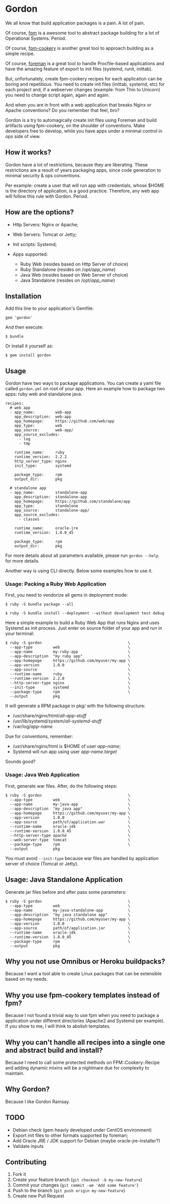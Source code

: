 # Gordon

We all know that build application packages is a pain. A lot of pain.

Of course, [fpm](https://github.com/jordansissel/fpm) is a awesome tool to abstract package building for a lot of Operational Systems. Period.

Of course, [fpm-cookery](https://github.com/bernd/fpm-cookery) is another great tool to approach building as a simple recipe.

Of course, [foreman](https://github.com/ddollar/foreman) is a great tool to handle Procfile-based applications and have the amazing feature of export to init files (systemd, runit, inittab).

But, unfortunately, create fpm-cookery recipes for each application can be boring and repetitious. You need to create init files (inittab, systemd, etc) for each project and, if a webserver changes (example: from Thin to Unicorn) you need to change script again, again and again.

And when you are in front with a web application that breaks Nginx or Apache conventions? Do you remember that feel, bro?

Gordon is a try to automagically create init files using Foreman and build artifacts using fpm-cookery, on the shoulder of conventions. Make developers free to develop, while you have apps under a minimal control in ops side of view.

## How it works?

Gordon have a lot of restrictions, because they are liberating. These restrictions are a result of years packaging apps, since code generation to minimal security & ops conventions.

Per example: create a user that will run app with credentials, whose $HOME is the directory of application, is a good practice. Therefore, any web app will follow this rule with Gordon. Period.

## How are the options?

* Http Servers: Nginx or Apache;

* Web Servers: Tomcat or Jetty;

* Init scripts: Systemd;

* Apps supported:

    * Ruby Web (resides based on Http Server of choice)
    * Ruby Standalone (resides on /opt/*app_name*)
    * Java Web (resides based on Web Server of choice)
    * Java Standalone (resides on /opt/*app_name*)

## Installation

Add this line to your application's Gemfile:

    gem 'gordon'

And then execute:

    $ bundle

Or install it yourself as:

    $ gem install gordon

## Usage

Gordon have two ways to package applications. You can create a yaml file called `gordon.yml` on root of your app. Here an example how to package two apps: ruby web and standalone java.

```
recipes:
  # web app
  - app_name:         web-app
    app_description:  web-app
    app_homepage:     https://github.com/web/app
    app_type:         web
    app_source:       web-app/
    app_source_excludes:
      - log
      - tmp

    runtime_name:     ruby
    runtime_version:  2.2.2
    http_server_type: nginx
    init_type:        systemd

    package_type:     rpm
    output_dir:       pkg

  # standalone app
  - app_name:         standalone-app
    app_description:  standalone-app
    app_homepage:     https://github.com/standalone/app
    app_type:         standalone
    app_source:       standalone-app/
    app_source_excludes:
      - classes

    runtime_name:     oracle-jre
    runtime_version:  1.8.0_45

    package_type:     rpm
    output_dir:       pkg

```

For more details about all parameters available, please run `gordon --help` for more details.

Another way is using CLI directly. Below some examples how to use it.

### Usage: Packing a Ruby Web Application

First, you need to vendorize all gems in deployment mode:

    $ ruby -S bundle package --all

    $ ruby -S bundle install --deployment --without development test debug

Here a simple example to build a Ruby Web App that runs Nginx and uses Systemd as init process. Just enter on source folder of your app and run in your terminal:

    $ ruby -S gordon                                      \
      --app-type         web                              \
      --app-name         my-ruby-app                      \
      --app-description  "my ruby app"                    \
      --app-homepage     https://github.com/myuser/my-app \
      --app-version      1.0.0                            \
      --app-source       .                                \
      --runtime-name     ruby                             \
      --runtime-version  2.2.0                            \
      --http-server-type nginx                            \
      --init-type        systemd                          \
      --package-type     rpm                              \
      --output           pkg

It will generate a RPM package in pkg/ with the following structure:

* /usr/share/nginx/html/*all-app-stuff*
* /usr/lib/systemd/system/*all-systemd-stuff*
* /var/log/*app-name*

Due for conventions, remember:

* /usr/share/nginx/html is $HOME of user *app-name*;
* Systemd will run app using user *app-name.target*

Sounds good?

### Usage: Java Web Application

First, generate war files. After, do the following steps:

    $ ruby -S gordon                                      \
      --app-type         web                              \
      --app-name         my-java-app                      \
      --app-description  "my java app"                    \
      --app-homepage     https://github.com/myuser/my-app \
      --app-version      1.0.0                            \
      --app-source       path/of/application.war          \
      --runtime-name     oracle-jdk                       \
      --runtime-version  1.8.0_45                         \
      --http-server-type apache                           \
      --web-server-type  tomcat                           \
      --package-type     rpm                              \
      --output           pkg

You must avoid `--init-type` because war files are handled by application server of choice (Tomcat or Jetty).

## Usage: Java Standalone Application

Generate jar files before and after pass some parameters:

    $ ruby -S gordon                                      \
      --app-type         web                              \
      --app-name         my-java-standalone-app           \
      --app-description  "my java standalone app"         \
      --app-homepage     https://github.com/myuser/my-app \
      --app-version      1.0.0                            \
      --app-source       path/of/application.jar          \
      --runtime-name     oracle-jdk                       \
      --runtime-version  1.8.0_45                         \
      --package-type     rpm                              \
      --output           pkg

## Why you not use Omnibus or Heroku buildpacks?

Because I want a tool able to create Linux packages that can be extensible based on my needs.

## Why you use fpm-cookery templates instead of fpm?

Because I not found a trivial way to use fpm when you need to package a application under different directories (Apache2 and Systemd per example). If you show to me, I will think to abolish templates.

## Why you can't handle all recipes into a single one and abstract build and install?

Because I need to call some protected methods on FPM::Cookery::Recipe and adding dynamic mixins will be a nightmare due for complexity to maintain.

## Why Gordon?

Because I like Gordon Ramsay.

## TODO

* Debian check (gem heavly developed under CentOS environment)
* Export init files to other formats supported by foreman;
* Add Oracle JRE / JDK support for Debian (maybe oracle-jre-installer?)
* Validate inputs

## Contributing

1. Fork it
2. Create your feature branch (`git checkout -b my-new-feature`)
3. Commit your changes (`git commit -am 'Add some feature'`)
4. Push to the branch (`git push origin my-new-feature`)
5. Create new Pull Request

